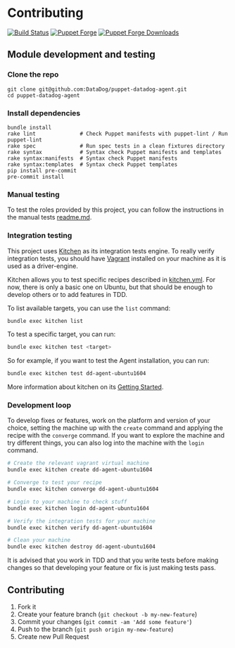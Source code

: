 # Contributing

[![Build Status](https://img.shields.io/circleci/build/gh/DataDog/puppet-datadog-agent.svg)](https://circleci.com/gh/DataDog/puppet-datadog-agent)
[![Puppet Forge](https://img.shields.io/puppetforge/v/datadog/datadog_agent.svg)](https://forge.puppetlabs.com/datadog/datadog_agent)
[![Puppet Forge Downloads](https://img.shields.io/puppetforge/dt/datadog/datadog_agent.svg)](https://forge.puppetlabs.com/datadog/datadog_agent)

## Module development and testing

### Clone the repo

```
git clone git@github.com:DataDog/puppet-datadog-agent.git
cd puppet-datadog-agent
```

### Install dependencies

```
bundle install
rake lint              # Check Puppet manifests with puppet-lint / Run puppet-lint
rake spec              # Run spec tests in a clean fixtures directory
rake syntax            # Syntax check Puppet manifests and templates
rake syntax:manifests  # Syntax check Puppet manifests
rake syntax:templates  # Syntax check Puppet templates
pip install pre-commit
pre-commit install
```

### Manual testing

To test the roles provided by this project, you can follow the instructions in the manual tests [readme.md](./environments/README.md).

### Integration testing

This project uses [Kitchen](https://github.com/test-kitchen/test-kitchen) as its integration tests engine. To really verify integration tests, you should have [Vagrant](https://www.vagrantup.com/) installed on your machine as it is used as a driver-engine.

Kitchen allows you to test specific recipes described in [kitchen.yml](./.kitchen.yml). For now, there is only a basic one on Ubuntu, but that should be enough to develop others or to add features in TDD.

To list available targets, you can use the `list` command:

```bash
bundle exec kitchen list
```

To test a specific target, you can run:

```bash
bundle exec kitchen test <target>
```

So for example, if you want to test the Agent installation, you can run:

```bash
bundle exec kitchen test dd-agent-ubuntu1604
```

More information about kitchen on its [Getting Started](https://github.com/test-kitchen/test-kitchen/wiki/Getting-Started).

### Development loop

To develop fixes or features, work on the platform and version of your choice, setting the machine up with the `create` command and applying the recipe with the `converge` command. If you want to explore the machine and try different things, you can also log into the machine with the `login` command.

```bash
# Create the relevant vagrant virtual machine
bundle exec kitchen create dd-agent-ubuntu1604

# Converge to test your recipe
bundle exec kitchen converge dd-agent-ubuntu1604

# Login to your machine to check stuff
bundle exec kitchen login dd-agent-ubuntu1604

# Verify the integration tests for your machine
bundle exec kitchen verify dd-agent-ubuntu1604

# Clean your machine
bundle exec kitchen destroy dd-agent-ubuntu1604
```

It is advised that you work in TDD and that you write tests before making changes so that developing your feature or fix is just making tests pass.

## Contributing

1. Fork it
2. Create your feature branch (`git checkout -b my-new-feature`)
3. Commit your changes (`git commit -am 'Add some feature'`)
4. Push to the branch (`git push origin my-new-feature`)
5. Create new Pull Request
